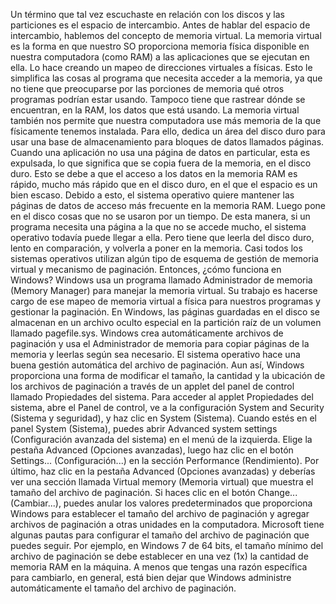 Un término que tal vez escuchaste en relación con los discos y las particiones es el espacio de intercambio. Antes de hablar del espacio de intercambio, hablemos del concepto de memoria virtual. La memoria virtual es la forma en que nuestro SO proporciona memoria física disponible en nuestra computadora (como RAM) a las aplicaciones que se ejecutan en ella. Lo hace creando un mapeo de direcciones virtuales a físicas. Esto le simplifica las cosas al programa que necesita acceder a la memoria, ya que no tiene que preocuparse por las porciones de memoria qué otros programas podrían estar usando. Tampoco tiene que rastrear dónde se encuentran, en la RAM, los datos que está usando. La memoria virtual también nos permite que nuestra computadora use más memoria de la que físicamente tenemos instalada. Para ello, dedica un área del disco duro para usar una base de almacenamiento para bloques de datos llamados páginas. Cuando una aplicación no usa una página de datos en particular, esta es expulsada, lo que significa que se copia fuera de la memoria, en el disco duro. Esto se debe a que el acceso a los datos en la memoria RAM es rápido, mucho más rápido que en el disco duro, en el que el espacio es un bien escaso. Debido a esto, el sistema operativo quiere mantener las páginas de datos de acceso más frecuente en la memoria RAM. Luego pone en el disco cosas que no se usaron por un tiempo. De esta manera, si un programa necesita una página a la que no se accede mucho, el sistema operativo todavía puede llegar a ella. Pero tiene que leerla del disco duro, lento en comparación, y volverla a poner en la memoria. Casi todos los sistemas operativos utilizan algún tipo de esquema de gestión de memoria virtual y mecanismo de paginación. Entonces, ¿cómo funciona en Windows? Windows usa un programa llamado Administrador de memoria (Memory Manager) para manejar la memoria virtual. Su trabajo es hacerse cargo de ese mapeo de memoria virtual a física para nuestros programas y gestionar la paginación. En Windows, las páginas guardadas en el disco se almacenan en un archivo oculto especial en la partición raíz de un volumen llamado pagefile.sys. Windows crea automáticamente archivos de paginación y usa el Administrador de memoria para copiar páginas de la memoria y leerlas según sea necesario. El sistema operativo hace una buena gestión automática del archivo de paginación. Aun así, Windows proporciona una forma de modificar el tamaño, la cantidad y la ubicación de los archivos de paginación a través de un applet del panel de control llamado Propiedades del sistema. Para acceder al applet Propiedades del sistema, abre el Panel de control, ve a la configuración System and Security (Sistema y seguridad), y haz clic en System (Sistema). Cuando estés en el panel System (Sistema), puedes abrir Advanced system settings (Configuración avanzada del sistema) en el menú de la izquierda. Elige la pestaña Advanced (Opciones avanzadas), luego haz clic en el botón Settings... (Configuración...) en la sección Performance (Rendimiento). Por último, haz clic en la pestaña Advanced (Opciones avanzadas) y deberías ver una sección llamada Virtual memory (Memoria virtual) que muestra el tamaño del archivo de paginación. Si haces clic en el botón Change... (Cambiar...), puedes anular los valores predeterminados que proporciona Windows para establecer el tamaño del archivo de paginación y agregar archivos de paginación a otras unidades en la computadora. Microsoft tiene algunas pautas para configurar el tamaño del archivo de paginación que puedes seguir. Por ejemplo, en Windows 7 de 64 bits, el tamaño mínimo del archivo de paginación se debe establecer en una vez (1x) la cantidad de memoria RAM en la máquina. A menos que tengas una razón específica para cambiarlo, en general, está bien dejar que Windows administre automáticamente el tamaño del archivo de paginación.